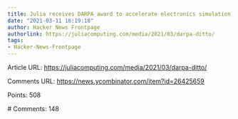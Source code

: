 ```yaml
---
title: Julia receives DARPA award to accelerate electronics simulation
date: "2021-03-11 16:19:18"
author: Hacker News Frontpage
authorlink: https://juliacomputing.com/media/2021/03/darpa-ditto/
tags:
- Hacker-News-Frontpage
---
```


<p>Article URL: <a href="https://juliacomputing.com/media/2021/03/darpa-ditto/">https://juliacomputing.com/media/2021/03/darpa-ditto/</a></p>
<p>Comments URL: <a href="https://news.ycombinator.com/item?id=26425659">https://news.ycombinator.com/item?id=26425659</a></p>
<p>Points: 508</p>
<p># Comments: 148</p>
